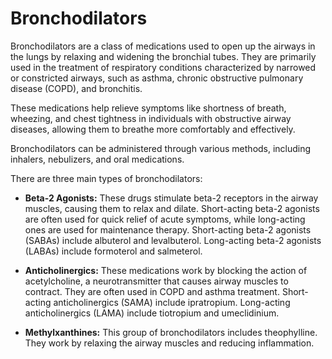 # Bronchodilators

Bronchodilators are a class of medications used to open up the airways in the lungs by relaxing and widening the bronchial tubes. They are primarily used in the treatment of respiratory conditions characterized by narrowed or constricted airways, such as asthma, chronic obstructive pulmonary disease (COPD), and bronchitis.

These medications help relieve symptoms like shortness of breath, wheezing, and chest tightness in individuals with obstructive airway diseases, allowing them to breathe more comfortably and effectively.

Bronchodilators can be administered through various methods, including inhalers, nebulizers, and oral medications.

There are three main types of bronchodilators:

* **Beta-2 Agonists:** These drugs stimulate beta-2 receptors in the airway muscles, causing them to relax and dilate. Short-acting beta-2 agonists are often used for quick relief of acute symptoms, while long-acting ones are used for maintenance therapy. Short-acting beta-2 agonists (SABAs) include albuterol and levalbuterol. Long-acting beta-2 agonists (LABAs) include formoterol and salmeterol.

* **Anticholinergics:** These medications work by blocking the action of acetylcholine, a neurotransmitter that causes airway muscles to contract. They are often used in COPD and asthma treatment. Short-acting anticholinergics (SAMA) include ipratropium. Long-acting anticholinergics (LAMA) include tiotropium and umeclidinium.

* **Methylxanthines:** This group of bronchodilators includes theophylline. They work by relaxing the airway muscles and reducing inflammation.
